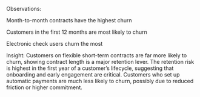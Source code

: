 Observations:

Month-to-month contracts have the highest churn

Customers in the first 12 months are most likely to churn

Electronic check users churn the most

Insight: 
Customers on flexible short-term contracts are far more likely to churn, showing contract length is a major retention lever.
The retention risk is highest in the first year of a customer’s lifecycle, suggesting that onboarding and early engagement are critical.
Customers who set up automatic payments are much less likely to churn, possibly due to reduced friction or higher commitment.
